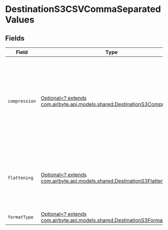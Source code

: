 # DestinationS3CSVCommaSeparatedValues


## Fields

| Field                                                                                                                                          | Type                                                                                                                                           | Required                                                                                                                                       | Description                                                                                                                                    |
| ---------------------------------------------------------------------------------------------------------------------------------------------- | ---------------------------------------------------------------------------------------------------------------------------------------------- | ---------------------------------------------------------------------------------------------------------------------------------------------- | ---------------------------------------------------------------------------------------------------------------------------------------------- |
| `compression`                                                                                                                                  | [Optional<? extends com.airbyte.api.models.shared.DestinationS3Compression>](../../models/shared/DestinationS3Compression.md)                  | :heavy_minus_sign:                                                                                                                             | Whether the output files should be compressed. If compression is selected, the output filename will have an extra extension (GZIP: ".csv.gz"). |
| `flattening`                                                                                                                                   | [Optional<? extends com.airbyte.api.models.shared.DestinationS3Flattening>](../../models/shared/DestinationS3Flattening.md)                    | :heavy_minus_sign:                                                                                                                             | Whether the input json data should be normalized (flattened) in the output CSV. Please refer to docs for details.                              |
| `formatType`                                                                                                                                   | [Optional<? extends com.airbyte.api.models.shared.DestinationS3FormatType>](../../models/shared/DestinationS3FormatType.md)                    | :heavy_minus_sign:                                                                                                                             | N/A                                                                                                                                            |
